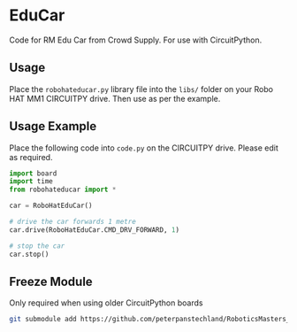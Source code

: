 # EduCar
Code for RM Edu Car from Crowd Supply.  For use with CircuitPython.

## Usage

Place the `robohateducar.py` library file into the `libs/` folder on your Robo HAT MM1 CIRCUITPY drive.  Then use as per the example.

## Usage Example
Place the following code into `code.py` on the CIRCUITPY drive.  Please edit as required.

``` Python
import board
import time
from robohateducar import *

car = RoboHatEduCar()

# drive the car forwards 1 metre
car.drive(RoboHatEduCar.CMD_DRV_FORWARD, 1)

# stop the car
car.stop()
```

## Freeze Module
Only required when using older CircuitPython boards
``` bash
git submodule add https://github.com/peterpanstechland/RoboticsMasters_educar.git frozen/RoboticsMasters_educar
```
